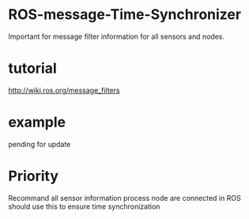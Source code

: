 # ROS-message-Time-Synchronizer
Important for message filter information for all sensors and nodes. 

# tutorial 
http://wiki.ros.org/message_filters

# example 
pending for update

# Priority 
Recommand all sensor information process node are connected in ROS should use this to ensure time synchronization

